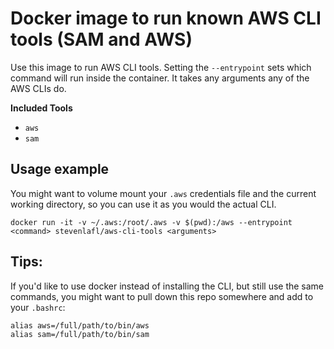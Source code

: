 # Docker image to run known AWS CLI tools (SAM and AWS)

Use this image to run AWS CLI tools.
Setting the `--entrypoint` sets which command will run inside the container.
It takes any arguments any of the AWS CLIs do.

**Included Tools**

- `aws`
- `sam`

## Usage example

You might want to volume mount your `.aws` credentials file and the current working directory,
so you can use it as you would the actual CLI.

`docker run -it -v ~/.aws:/root/.aws -v $(pwd):/aws --entrypoint <command> stevenlafl/aws-cli-tools <arguments>`

## Tips:

If you'd like to use docker instead of installing the CLI, but still use the same commands,
you might want to pull down this repo somewhere and add to your `.bashrc`:

```
alias aws=/full/path/to/bin/aws
alias sam=/full/path/to/bin/sam
```
